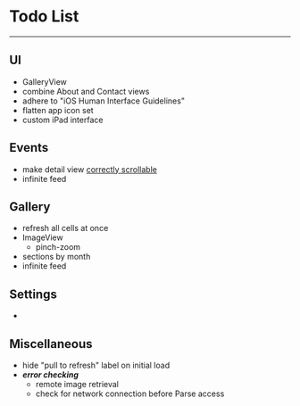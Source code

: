 # Todo List

---

## UI
* GalleryView
* combine About and Contact views
* adhere to "iOS Human Interface Guidelines"
* flatten app icon set
* custom iPad interface


## Events
* make detail view [correctly scrollable](http://stackoverflow.com/questions/12905568/how-do-i-use-uiscrollview-in-storyboard/19476991#19476991)
* infinite feed


## Gallery
* refresh all cells at once
* ImageView
    * pinch-zoom
* sections by month
* infinite feed


## Settings
* 


## Miscellaneous
* hide "pull to refresh" label on initial load
* ___error checking___
    * remote image retrieval
    * check for network connection before Parse access